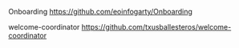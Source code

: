 Onboarding
https://github.com/eoinfogarty/Onboarding

welcome-coordinator
https://github.com/txusballesteros/welcome-coordinator
